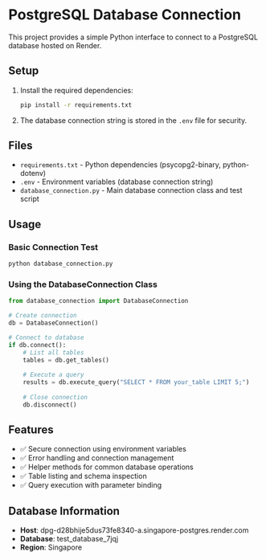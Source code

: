 # PostgreSQL Database Connection

This project provides a simple Python interface to connect to a PostgreSQL database hosted on Render.

## Setup

1. Install the required dependencies:
   ```bash
   pip install -r requirements.txt
   ```

2. The database connection string is stored in the `.env` file for security.

## Files

- `requirements.txt` - Python dependencies (psycopg2-binary, python-dotenv)
- `.env` - Environment variables (database connection string)
- `database_connection.py` - Main database connection class and test script

## Usage

### Basic Connection Test
```bash
python database_connection.py
```

### Using the DatabaseConnection Class
```python
from database_connection import DatabaseConnection

# Create connection
db = DatabaseConnection()

# Connect to database
if db.connect():
    # List all tables
    tables = db.get_tables()
    
    # Execute a query
    results = db.execute_query("SELECT * FROM your_table LIMIT 5;")
    
    # Close connection
    db.disconnect()
```

## Features

- ✅ Secure connection using environment variables
- ✅ Error handling and connection management
- ✅ Helper methods for common database operations
- ✅ Table listing and schema inspection
- ✅ Query execution with parameter binding

## Database Information

- **Host**: dpg-d28bhije5dus73fe8340-a.singapore-postgres.render.com
- **Database**: test_database_7jqj
- **Region**: Singapore
